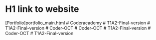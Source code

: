 # H1 link to website
[Portfolio]portfolio_main.html
#   C o d e r a c a d e m y  
 #   T 1 A 2 - F i n a l - v e r s i o n  
 #   T 1 A 2 - F i n a l - v e r s i o n  
 #   C o d e r - O C T  
 #   C o d e r - O C T  
 #   T 1 A 2 - F i n a l - v e r s i o n  
 #   C o d e r - O C T  
 #   T 1 A 2 - F i n a l - v e r s i o n  
 